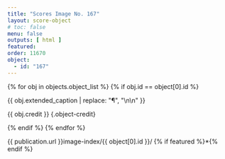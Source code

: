 ```yaml
---
title: "Scores Image No. 167"
layout: score-object
# toc: false
menu: false
outputs: [ html ]
featured: 
order: 11670
object:
  - id: "167"
---
```


{% for obj in objects.object_list %}
{% if obj.id == object[0].id %}

{{ obj.extended_caption | replace: "¶", "\n\n" }}

{{ obj.credit }} {.object-credit}

{% endif %}
{% endfor %}

<div class="object-credit object-url is-print-only">

{{ publication.url }}image-index/{{ object[0].id }}/ {% if featured %}*{% endif %}

</div>
